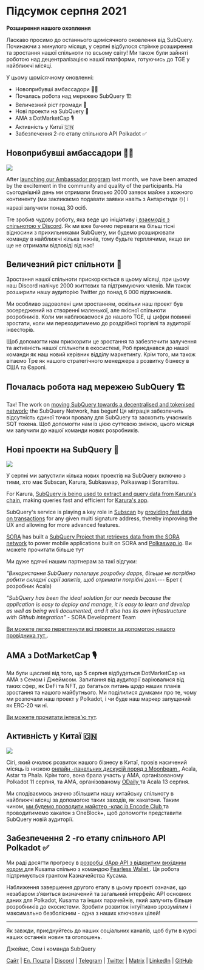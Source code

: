 # Підсумок серпня 2021

**Розширення нашого охоплення**

Ласкаво просимо до останнього щомісячного оновлення від SubQuery. Починаючи з минулого місяця, у серпні відбулося стрімке розширення та зростання нашої спільноти по всьому світу! Ми також були зайняті роботою над децентралізацією нашої платформи, готуючись до TGE у найближчі місяці.

У цьому щомісячному оновленні:

- Новоприбувші амбассадори 👩‍💼
- Почалась робота над мережею SubQuery 🏗
- Величезний ріст громади 🚀
- Нові проекти на SubQuery 🤝
- AMA з DotMarketCap 🎙
- Активність у Китаї 🇨🇳
- Забезпечення 2-го етапу спільного API Polkadot ✅

## Новоприбувші амбассадори 👩‍💼

![](https://miro.medium.com/max/1400/0*_nOcsPjhQxta_FPH)

After [launching our Ambassador program](../blogs/20210713-Introducing-the-SubQuery-Ambassador-Program.md) last month, we have been amazed by the excitement in the community and quality of the participants. На сьогоднішній день ми отримали близько 2000 заявок майже з кожного континенту (ми закликаємо подавати заявки навіть з Антарктиди ☃️) і наразі залучили понад 30 осіб.

Tre зробив чудову роботу, яка веде цю ініціативу і[ взаємодіє з спільнотою у Discord](https://discord.com/invite/78zg8aBSMG). Як ми вже бачимо переваги на більш тісні відносини з прихильниками SubQuery, ми будемо розширювати команду в найближчі кілька тижнів, тому будьте терплячими, якщо ви ще не отримали вiдповiдi від нас!

## Величезний ріст спільноти 🚀

Зростання нашої спільноти прискорюється в цьому місяці, при цьому наш Discord налічує 2000 життєвих та підтримуючих членів. Ми також розширили нашу аудиторію Twitter до понад 6 000 підписників.

Ми особливо задоволені цим зростанням, оскільки наш проект був зосереджений на створенні маленької, але якісної спільноти розробників. Коли ми наближаємося до нашого TGE, ці цифри повинні зростати, коли ми переходитимемо до роздрібної торгівлі та аудиторії інвесторів.

Щоб допомогти нам прискорити це зростання та забезпечити залучення та активність нашої спільноти в екосистемі, Роб приєднався до нашої команди як наш новий керівник відділу маркетингу. Крім того, ми також вітаємо Tре як нашого стратегічного менеджера з розвитку бізнесу в США та Європі.

## Почалась робота над мережею SubQuery 🏗

Так! The work on [moving SubQuery towards a decentralised and tokenised network](../blogs/20210614-Introducing-SubQuery-Network-The-Next-Big-Step-Towards-our-Decentralised-Future.md); the SubQuery Network, has begun! Ця міграція забезпечить відсутність єдиної точки провалу для SubQuery та заохотить учасників SQT токена. Щоб допомогти нам із цією суттєвою зміною, цього місяця ми залучили до нашої команди нових розробників.

## Нові проекти на SubQuery 🤝

![](https://miro.medium.com/max/4800/1*yUruZPSKP_0BA6mA72P8xg.gif)

У серпні ми запустили кілька нових проектів на SubQuery включно з тими, хто має Subscan, Karura, Subkaswap, Polkaswap і Soramitsu.

For Karura, [SubQuery is being used to extract and query data from Karura's chain](../customer_announcements/20210819-Karura-Integrates-with-SubQuery-to-Aggregate-and-Serve-DeFi-Data-to-Kusama-Builders.md), making queries fast and efficient for [Karura's app](https://apps.karura.network/).

SubQuery's service is playing a key role in [Subscan](https://www.subscan.io/) by [providing fast data on transactions](../customer_announcements/20210901-Subscans-Multi-Signature-Tool.md) for any given multi signature address, thereby improving the UX and allowing for more advanced features.

[SORA](https://sora.org/) has built a [SubQuery Project that retrieves data from the SORA network](../customer_announcements/20210825-SORA-Integrates-SubQuery-to-Provide-Data-to-the-SORA-Network.md) to power mobile applications built on SORA and [Polkaswap.io](http://polkaswap.io/). Ви можете прочитати більше тут

Ми дуже вдячні нашим партнерам за такі відгуки:

*"Використання SubQuery полегшує розробку dapps, більше не потрібно робити складні серії запитів, щоб отримати потрібні дані.*--- Брет ( розробник Acala)

_"SubQuery has been the ideal solution for our needs because the application is easy to deploy and manage, it is easy to learn and develop as well as being well documented, and it also has its own infrastructure with Github integration"_ - SORA Development Team

[ Ви можете легко переглянути всі проекти за допомогою нашого провідника тут ](https://explorer.subquery.network/).

## AMA з DotMarketCap 🎙

Ми були щасливі від того, що 5 серпня відбудеться DotMarketCap на AMA з Семом і Джеймсом. Запитання від аудиторії варіювалися від таких сфер, як DeFi та NFT, до багатьох питань щодо наших планів зростання та нашого майбутнього. Ми поділилися думками про те, чому ми розпочали наш проект у Polkadot, і чи буде наш маркер запущений як ERC-20 чи ні.

[Ви можете прочитати інтерв'ю тут](https://dotmarketcap.com/blog-detail/288/ama30-recap-polkawarriors-x-subquery).

## Активність у Китаї 🇨🇳

![](https://miro.medium.com/max/1400/0*A5oqsryFRbGX0MDx)

Сігі, який очолює розвиток нашого бізнесу в Китаї, провів насичений місяць із низкою [ онлайн -панельних дискусій поряд з Moonbeam ](https://twitter.com/SubQueryNetwork/status/1425293137103122432/photo/1), Acala, Astar та Phala. Крім того, вона брала участь у AMA, організованому Polkadot 11 серпня, та AMA, організованому [ ODaily ](http://www.odaily.com/) та Acala 13 серпня.

Ми сподіваємось значно збільшити нашу китайську спільноту в найближчі місяці за допомогою таких заходів, як хакатони. Таким чином, [ ми будемо проводити майстер -клас із Encode Club ](https://www.eventbrite.co.uk/e/polkadot-hackathon-subquery-workshop-tickets-167321106935?aff=ebdsoporgprofile) та проводитимемо хакатон з OneBlock+, щоб допомогти представити SubQuery новій аудиторії.

## Забезпечення 2 -го етапу спільного API Polkadot ✅

Ми раді досягти прогресу в [ розробці dApp API з відкритим вихідним кодом ](https://docs.google.com/document/d/13L8HBwB6VB-n2g274FFFJKORYPJsq744C6H8iEDQ0-0/edit) для Kusama спільно з командою [ Fearless Wallet ](https://fearlesswallet.io/). Ця робота підтримується грантом Казначейства Кусама.

Наближення завершення другого етапу в цьому проекті означає, що незабаром з’явиться визначений та загальний інтерфейс API основних даних для Polkadot, Kusama та інших парачейнів, який залучить більше розробників до екосистеми. Зробити розвиток інтуїтивно зрозумілим і максимально безболісним - одна з наших ключових цілей!

---

Як завжди, приєднуйтесь до наших соціальних каналів, щоб бути в курсі наших останніх новин та оголошень.

Джеймс, Сем і команда SubQuery

[Сайт](https://subquery.network/) | [Eл. Пошта](mailto:hello@subquery.network) | [Discord](https://discord.com/invite/78zg8aBSMG) | [Telegram](https://t.me/subquerynetwork) | [Twitter](https://twitter.com/subquerynetwork) | [Matrix](https://matrix.to/#/#subquery:matrix.org) | [LinkedIn](https://www.linkedin.com/company/subquery) | [GitHub](https://www.youtube.com/channel/UCi1a6NUUjegcLHDFLr7CqLw)
